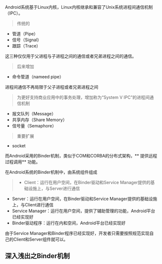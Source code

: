 Android系统基于Linux内核，Linux内核继承和兼容了Unix系统进程间通信机制（IPC）。

> 传统的
* 管道（Pipe）
* 信号（Signal）
* 跟踪（Trace）

这三种仅仅用于父进程与子进程之间的通信或者兄弟进程之间的通信。

>后来增加
* 命令管道（nameed pipe）

进程间通信不再局限于父子进程或者兄弟进程之间

>为更好支持商业应用中的事务处理，增加称为“System V IPC”的进程间通信机制
* 报文队列（Message）
* 共享内存（Share Memory）
* 信号量（Semaphore）

> 重要扩展
* socket

而Android采用的Binder机制，类似于COM和CORBA的分布式架构，** 提供远程过程调用** 功能。

在Android系统的Binder机制中，由系统组件组成
> * Client：运行在用户空间，在Binder驱动和Service Manager提供的基础设施上，与Server进行通信
* Server：运行在用户空间，在Binder驱动和Service Manager提供的基础设施上，与Client进行通信
* Service Manager：运行在用户空间，提供了辅助管理的功能，Android平台已经实现好
* Binder驱动程序：运行在内和空间，Android平台已经实现好

由于Service Manager和Binder程序已经实现好，开发者只需要按照规范实现自己的Client和Server组件就可以。



## 深入浅出之Binder机制
